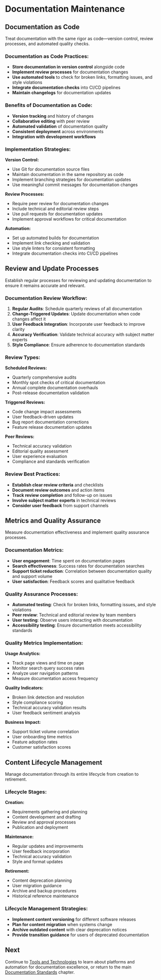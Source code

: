 # Documentation Maintenance

## Documentation as Code

Treat documentation with the same rigor as code—version control, review processes, and automated quality checks.

### Documentation as Code Practices:

- **Store documentation in version control** alongside code
- **Implement review processes** for documentation changes
- **Use automated tools** to check for broken links, formatting issues, and style violations
- **Integrate documentation checks** into CI/CD pipelines
- **Maintain changelogs** for documentation updates

### Benefits of Documentation as Code:

- **Version tracking** and history of changes
- **Collaborative editing** with peer review
- **Automated validation** of documentation quality
- **Consistent deployment** across environments
- **Integration with development workflows**

### Implementation Strategies:

**Version Control:**
- Use Git for documentation source files
- Maintain documentation in the same repository as code
- Implement branching strategies for documentation updates
- Use meaningful commit messages for documentation changes

**Review Processes:**
- Require peer review for documentation changes
- Include technical and editorial review steps
- Use pull requests for documentation updates
- Implement approval workflows for critical documentation

**Automation:**
- Set up automated builds for documentation
- Implement link checking and validation
- Use style linters for consistent formatting
- Integrate documentation checks into CI/CD pipelines

## Review and Update Processes

Establish regular processes for reviewing and updating documentation to ensure it remains accurate and relevant.

### Documentation Review Workflow:

1. **Regular Audits**: Schedule quarterly reviews of all documentation
2. **Change-Triggered Updates**: Update documentation when code changes affect it
3. **User Feedback Integration**: Incorporate user feedback to improve clarity
4. **Accuracy Verification**: Validate technical accuracy with subject matter experts
5. **Style Compliance**: Ensure adherence to documentation standards

### Review Types:

**Scheduled Reviews:**
- Quarterly comprehensive audits
- Monthly spot checks of critical documentation
- Annual complete documentation overhauls
- Post-release documentation validation

**Triggered Reviews:**
- Code change impact assessments
- User feedback-driven updates
- Bug report documentation corrections
- Feature release documentation updates

**Peer Reviews:**
- Technical accuracy validation
- Editorial quality assessment
- User experience evaluation
- Compliance and standards verification

### Review Best Practices:

- **Establish clear review criteria** and checklists
- **Document review outcomes** and action items
- **Track review completion** and follow-up on issues
- **Involve subject matter experts** in technical reviews
- **Consider user feedback** from support channels

## Metrics and Quality Assurance

Measure documentation effectiveness and implement quality assurance processes.

### Documentation Metrics:

- **User engagement**: Time spent on documentation pages
- **Search effectiveness**: Success rates for documentation searches
- **Support ticket reduction**: Correlation between documentation quality and support volume
- **User satisfaction**: Feedback scores and qualitative feedback

### Quality Assurance Processes:

- **Automated testing**: Check for broken links, formatting issues, and style violations
- **Peer review**: Technical and editorial review by team members
- **User testing**: Observe users interacting with documentation
- **Accessibility testing**: Ensure documentation meets accessibility standards

### Quality Metrics Implementation:

**Usage Analytics:**
- Track page views and time on page
- Monitor search query success rates
- Analyze user navigation patterns
- Measure documentation access frequency

**Quality Indicators:**
- Broken link detection and resolution
- Style compliance scoring
- Technical accuracy validation results
- User feedback sentiment analysis

**Business Impact:**
- Support ticket volume correlation
- User onboarding time metrics
- Feature adoption rates
- Customer satisfaction scores

## Content Lifecycle Management

Manage documentation through its entire lifecycle from creation to retirement.

### Lifecycle Stages:

**Creation:**
- Requirements gathering and planning
- Content development and drafting
- Review and approval processes
- Publication and deployment

**Maintenance:**
- Regular updates and improvements
- User feedback incorporation
- Technical accuracy validation
- Style and format updates

**Retirement:**
- Content deprecation planning
- User migration guidance
- Archive and backup procedures
- Historical reference maintenance

### Lifecycle Management Strategies:

- **Implement content versioning** for different software releases
- **Plan for content migration** when systems change
- **Archive outdated content** with clear deprecation notices
- **Provide transition guidance** for users of deprecated documentation

## Next

Continue to [Tools and Technologies](./documentation-07-tools-technologies.md) to learn about platforms and automation for documentation excellence, or return to the main [Documentation Standards](./documentation.md) chapter.
